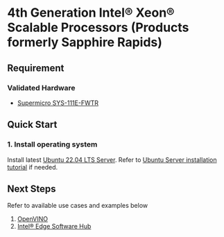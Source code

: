 # 4th Generation Intel® Xeon® Scalable Processors (Products formerly Sapphire Rapids)

## Requirement
### Validated Hardware
- [Supermicro SYS-111E-FWTR](https://www.supermicro.com/en/products/system/iot/1u/sys-111e-fwtr)

## Quick Start
### 1. Install operating system
Install latest [Ubuntu 22.04 LTS Server](https://ubuntu.com/download/server). Refer to [Ubuntu Server installation tutorial](https://ubuntu.com/tutorials/install-ubuntu-server#1-overview) if needed.

## Next Steps
Refer to available use cases and examples below
1. [OpenVINO](https://docs.openvino.ai/2023.3/home.html)
2. [Intel® Edge Software Hub](https://www.intel.com/content/www/us/en/developer/topic-technology/edge-5g/edge-solutions/overview.html)
